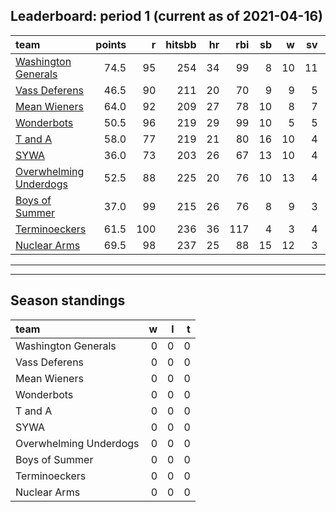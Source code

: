 

## Leaderboard: period 1 (current as of 2021-04-16)


|team                                              | points|   r| hitsbb| hr| rbi| sb|  w| sv|  so|      era|      whip|
|:-------------------------------------------------|------:|---:|------:|--:|---:|--:|--:|--:|---:|--------:|---------:|
|[Washington Generals](./washingtongenerals)       |   74.5|  95|    254| 34|  99|  8| 10| 11| 149| 2.606897| 0.9793103|
|[Vass Deferens](./vassdeferens)                   |   46.5|  90|    211| 20|  70|  9|  9|  5| 158| 3.446808| 1.1170213|
|[Mean Wieners](./meanwieners)                     |   64.0|  92|    209| 27|  78| 10|  8|  7| 173| 2.858108| 0.9594595|
|[Wonderbots](./wonderbots)                        |   50.5|  96|    219| 29|  99| 10|  5|  5| 134| 4.475138| 1.4254144|
|[T and A](./tanda)                                |   58.0|  77|    219| 21|  80| 16| 10|  4| 175| 3.934978| 1.1704036|
|[SYWA](./sywa)                                    |   36.0|  73|    203| 26|  67| 13| 10|  4| 152| 4.978723| 1.2978723|
|[Overwhelming Underdogs](./overwhelmingunderdogs) |   52.5|  88|    225| 20|  76| 10| 13|  4| 178| 4.647541| 1.2602459|
|[Boys of Summer](./boysofsummer)                  |   37.0|  99|    215| 26|  76|  8|  9|  3| 149| 4.944578| 1.4168675|
|[Terminoeckers](./terminoeckers)                  |   61.5| 100|    236| 36| 117|  4|  3|  4| 157| 3.433915| 1.2568579|
|[Nuclear Arms](./nucleararms)                     |   69.5|  98|    237| 25|  88| 15| 12|  3| 170| 3.413093| 1.1580135|

* * *
* * *

## Season standings


|team                   |  w|  l|  t|
|:----------------------|--:|--:|--:|
|Washington Generals    |  0|  0|  0|
|Vass Deferens          |  0|  0|  0|
|Mean Wieners           |  0|  0|  0|
|Wonderbots             |  0|  0|  0|
|T and A                |  0|  0|  0|
|SYWA                   |  0|  0|  0|
|Overwhelming Underdogs |  0|  0|  0|
|Boys of Summer         |  0|  0|  0|
|Terminoeckers          |  0|  0|  0|
|Nuclear Arms           |  0|  0|  0|


